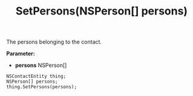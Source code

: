 ﻿---
uid: crmscript_ref_NSContactEntity_SetPersons
title: SetPersons(NSPerson[] persons)
intellisense: NSContactEntity.SetPersons
keywords: NSContactEntity, GetPersons
so.topic: reference
---

The persons belonging to the contact.

**Parameter:** 
 - **persons** NSPerson[]

```crmscript
NSContactEntity thing;
NSPerson[] persons;
thing.SetPersons(persons);
```

